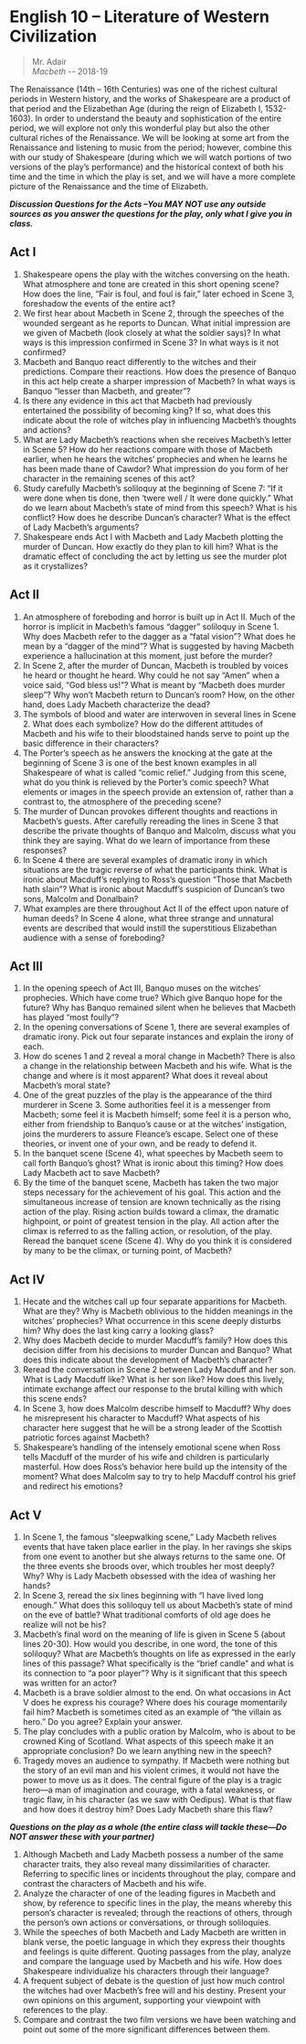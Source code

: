 # English 10 – Literature of Western Civilization                                        
> Mr. Adair\
> *Macbeth* -- 2018-19                                                                                                          
 
The Renaissance (14th – 16th Centuries) was one of the richest cultural periods in Western history, and the works of Shakespeare are a product of that period and the Elizabethan Age (during the reign of Elizabeth I, 1532-1603). In order to understand the beauty and sophistication of the entire period, we will explore not only this wonderful play but also the other cultural riches of the Renaissance. We will be looking at some art from the Renaissance and listening to music from the period; however, combine this with our study of Shakespeare (during which we will watch portions of two versions of the play’s performance) and the historical context of both his time and the time in which the play is set, and we will have a more complete picture of the Renaissance and the time of Elizabeth.
 
 
***Discussion Questions for the Acts –You MAY NOT use any outside sources as you answer the questions for the play, only what I give you in class.***
 
## Act I
 
 1) Shakespeare opens the play with the witches conversing on the heath.  What atmosphere and tone are created in this short opening scene?  How does the line, “Fair is foul, and foul is fair,” later echoed in Scene 3, foreshadow the events of the entire act?
 1) We first hear about Macbeth in Scene 2, through the speeches of the wounded sergeant as he reports to Duncan.  What initial impression are we given of Macbeth (look closely at what the soldier says)?  In what ways is this impression confirmed in Scene 3?  In what ways is it not confirmed?
 1) Macbeth and Banquo react differently to the witches and their predictions.  Compare their reactions.  How does the presence of Banquo in this act help create a sharper impression of Macbeth?  In what ways is Banquo “lesser than Macbeth, and greater”?
 1) Is there any evidence in this act that Macbeth had previously entertained the possibility of becoming king?  If so, what does this indicate about the role of witches play in influencing Macbeth’s thoughts and actions?
 1) What are Lady Macbeth’s reactions when she receives Macbeth’s letter in Scene 5?  How do her reactions compare with those of Macbeth earlier, when he hears the witches’ prophecies and when he learns he has been made thane of Cawdor?  What impression do you form of her character in the remaining scenes of this act?
 1) Study carefully Macbeth’s soliloquy at the beginning of Scene 7:  “If it were done when tis done, then ‘twere well / It were done quickly.”  What do we learn about Macbeth’s state of mind from this speech?  What is his conflict?  How does he describe Duncan’s character?  What is the effect of Lady Macbeth’s arguments?
 1) Shakespeare ends Act I with Macbeth and Lady Macbeth plotting the murder of Duncan.  How exactly do they plan to kill him?  What is the dramatic effect of concluding the act by letting us see the murder plot as it crystallizes?
 
## Act II
 
 1) An atmosphere of foreboding and horror is built up in Act II.  Much of the horror is implicit in Macbeth’s famous “dagger” soliloquy in Scene 1.  Why does Macbeth refer to the dagger as a “fatal vision”?  What does he mean by a “dagger of the mind”?  What is suggested by having Macbeth experience a hallucination at this moment, just before the murder?
 1) In Scene 2, after the murder of Duncan, Macbeth is troubled by voices he heard or thought he heard.  Why could he not say “Amen” when a voice said, “God bless us!”?  What is meant by “Macbeth does murder sleep”?  Why won’t Macbeth return to Duncan’s room?  How, on the other hand, does Lady Macbeth characterize the dead?
 1) The symbols of blood and water are interwoven in several lines in Scene 2.  What does each symbolize?  How do the different attitudes of Macbeth and his wife to their bloodstained hands serve to point up the basic difference in their characters?
 1) The Porter’s speech as he answers the knocking at the gate at the beginning of Scene 3 is one of the best known examples in all Shakespeare of what is called “comic relief.”  Judging from this scene, what do you think is relieved by the Porter’s comic speech?  What elements or images in the speech provide an extension of, rather than a contrast to, the atmosphere of the preceding scene?
 1) The murder of Duncan provokes different thoughts and reactions in Macbeth’s guests.  After carefully rereading the lines in Scene 3 that describe the private thoughts of Banquo and Malcolm, discuss what you think they are saying.  What do we learn of importance from these responses?
 1) In Scene 4 there are several examples of dramatic irony in which situations are the tragic reverse of what the participants think.  What is ironic about Macduff’s replying to Ross’s question “Those that Macbeth hath slain”?  What is ironic about Macduff’s suspicion of Duncan’s two sons, Malcolm and Donalbain?
 1) What examples are there throughout Act II of the effect upon nature of human deeds?  In Scene 4 alone, what three strange and unnatural events are described that would instill the superstitious Elizabethan audience with a sense of foreboding?
 
## Act III
 
 1) In the opening speech of Act III, Banquo muses on the witches’ prophecies.  Which have come true?  Which give Banquo hope for the future?  Why has Banquo remained silent when he believes that Macbeth has played “most foully”?
 1) In the opening conversations of Scene 1, there are several examples of dramatic irony.  Pick out four separate instances and explain the irony of each.
 1) How do scenes 1 and 2 reveal a moral change in Macbeth?  There is also a change in the relationship between Macbeth and his wife.  What is the change and where is it most apparent?  What does it reveal about Macbeth’s moral state?
 1) One of the great puzzles of the play is the appearance of the third murderer in Scene 3.  Some authorities feel it is a messenger from Macbeth; some feel it is Macbeth himself; some feel it is a person who, either from friendship to Banquo’s cause or at the witches’ instigation, joins the murderers to assure Fleance’s escape.  Select one of these theories, or invent one of your own, and be ready to defend it.
 1) In the banquet scene (Scene 4), what speeches by Macbeth seem to call forth Banquo’s ghost?  What is ironic about this timing?  How does Lady Macbeth act to save Macbeth?
 1) By the time of the banquet scene, Macbeth has taken the two major steps necessary for the achievement of his goal.  This action and the simultaneous increase of tension are known technically as the rising action of the play.  Rising action builds toward a climax, the dramatic highpoint, or point of greatest tension in the play.  All action after the climax is referred to as the falling action, or resolution, of the play.  Reread the banquet scene (Scene 4).  Why do you think it is considered by many to be the climax, or turning point, of Macbeth?
 
## Act IV
 
 1) Hecate and the witches call up four separate apparitions for Macbeth.  What are they?  Why is Macbeth oblivious to the hidden meanings in the witches’ prophecies?  What occurrence in this scene deeply disturbs him?  Why does the last king carry a looking glass?
 1) Why does Macbeth decide to murder Macduff’s family?  How does this decision differ from his decisions to murder Duncan and Banquo?  What does this indicate about the development of Macbeth’s character?
 1) Reread the conversation in Scene 2 between Lady Macduff and her son.  What is Lady Macduff like?  What is her son like?  How does this lively, intimate exchange affect our response to the brutal killing with which this scene ends?
 1) In Scene 3, how does Malcolm describe himself to Macduff?  Why does he misrepresent his character to Macduff?  What aspects of his character here suggest that he will be a strong leader of the Scottish patriotic forces against Macbeth?
 1) Shakespeare’s handling of the intensely emotional scene when Ross tells Macduff of the murder of his wife and children is particularly masterful.  How does Ross’s behavior here build up the intensity of the moment?  What does Malcolm say to try to help Macduff control his grief and redirect his emotions?
 
## Act V
 
 1) In Scene 1, the famous “sleepwalking scene,” Lady Macbeth relives events that have taken place earlier in the play.  In her ravings she skips from one event to another but she always returns to the same one.  Of the three events she broods over, which troubles her most deeply?  Why?  Why is Lady Macbeth obsessed with the idea of washing her hands?
 1) In Scene 3, reread the six lines beginning with “I have lived long enough.”  What does this soliloquy tell us about Macbeth’s state of mind on the eve of battle?  What traditional comforts of old age does he realize will not be his?
 1) Macbeth’s final word on the meaning of life is given in Scene 5 (about lines 20-30).  How would you describe, in one word, the tone of this soliloquy?  What are Macbeth’s thoughts on life as expressed in the early lines of this passage?  What specifically is the “brief candle” and what is its connection to “a poor player”?  Why is it significant that this speech was written for an actor?
 1) Macbeth is a brave soldier almost to the end.  On what occasions in Act V does he express his courage?  Where does his courage momentarily fail him?  Macbeth is sometimes cited as an example of “the villain as hero.”  Do you agree?  Explain your answer.
 1) The play concludes with a public oration by Malcolm, who is about to be crowned King of Scotland.  What aspects of this speech make it an appropriate conclusion?  Do we learn anything new in the speech?
 1) Tragedy moves an audience to sympathy.  If Macbeth were nothing but the story of an evil man and his violent crimes, it would not have the power to move us as it does.  The central figure of the play is a tragic hero—a man of imagination and courage, with a fatal weakness, or tragic flaw, in his character (as we saw with Oedipus).  What is that flaw and how does it destroy him?  Does Lady Macbeth share this flaw?
 
***Questions on the play as a whole (the entire class will tackle these—Do NOT answer these with your partner)***
 
 1. Although Macbeth and Lady Macbeth possess a number of the same character traits, they also reveal many dissimilarities of character.  Referring to specific lines or incidents throughout the play, compare and contrast the characters of Macbeth and his wife.
 1. Analyze the character of one of the leading figures in Macbeth and show, by reference to specific lines in the play, the means whereby this person’s character is revealed; through the reactions of others, through the person’s own actions or conversations, or through soliloquies.
 1. While the speeches of both Macbeth and Lady Macbeth are written in blank verse, the poetic language in which they express their thoughts and feelings is quite different.  Quoting passages from the play, analyze and compare the language used by Macbeth and his wife.  How does Shakespeare individualize his characters through their language?
 1. A frequent subject of debate is the question of just how much control the witches had over Macbeth’s free will and his destiny.  Present your own opinions on this argument, supporting your viewpoint with references to the play.
 1. Compare and contrast the two film versions we have been watching and point out some of the more significant differences between them.
 
 
